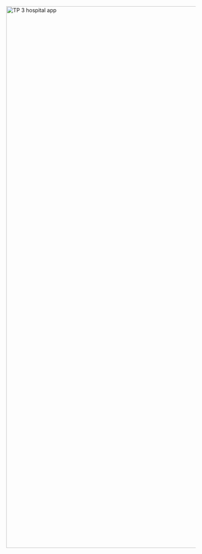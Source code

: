 <img width="1438" alt="TP 3 hospital app" src="https://github.com/MohammedHassanMellas/hospital-app-secured/assets/11912682/1caef94e-2a14-4677-934b-188e79787612">
